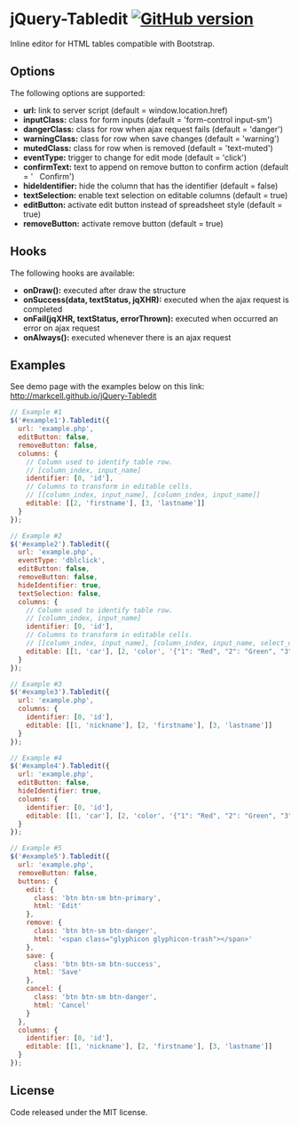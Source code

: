 # jQuery-Tabledit [![GitHub version](https://badge.fury.io/gh/markcell%2FjQuery-Tabledit.svg)](http://badge.fury.io/gh/markcell%2FjQuery-Tabledit)
Inline editor for HTML tables compatible with Bootstrap.

## Options
The following options are supported:
* __url:__ link to server script (default = window.location.href)
* __inputClass:__ class for form inputs (default = 'form-control input-sm')
* __dangerClass:__ class for row when ajax request fails (default = 'danger')
* __warningClass:__ class for row when save changes (default = 'warning')
* __mutedClass:__ class for row when is removed (default = 'text-muted')
* __eventType:__ trigger to change for edit mode (default = 'click')
* __confirmText:__ text to append on remove button to confirm action (default = ' &nbsp; Confirm')
* __hideIdentifier:__ hide the column that has the identifier (default = false)
* __textSelection:__ enable text selection on editable columns (default = true)
* __editButton:__ activate edit button instead of spreadsheet style (default = true)
* __removeButton:__ activate remove button (default = true)

## Hooks
The following hooks are available:
* __onDraw():__ executed after draw the structure
* __onSuccess(data, textStatus, jqXHR):__ executed when the ajax request is completed
* __onFail(jqXHR, textStatus, errorThrown):__ executed when occurred an error on ajax request
* __onAlways():__ executed whenever there is an ajax request

## Examples
See demo page with the examples below on this link:
http://markcell.github.io/jQuery-Tabledit

```js
// Example #1
$('#example1').Tabledit({
  url: 'example.php',
  editButton: false,
  removeButton: false,
  columns: {
    // Column used to identify table row. 
    // [column_index, input_name]
    identifier: [0, 'id'],
    // Columns to transform in editable cells.
    // [[column_index, input_name], [column_index, input_name]]
    editable: [[2, 'firstname'], [3, 'lastname']]
  }
});
```

```js
// Example #2
$('#example2').Tabledit({
  url: 'example.php',
  eventType: 'dblclick',
  editButton: false,
  removeButton: false,
  hideIdentifier: true,
  textSelection: false,
  columns: {
    // Column used to identify table row.
    // [column_index, input_name]
    identifier: [0, 'id'],
    // Columns to transform in editable cells.
    // [[column_index, input_name], [column_index, input_name, select_options]]
    editable: [[1, 'car'], [2, 'color', '{"1": "Red", "2": "Green", "3": "Blue"}']]
  }
});
```

```js
// Example #3
$('#example3').Tabledit({
  url: 'example.php',
  columns: {
    identifier: [0, 'id'],
    editable: [[1, 'nickname'], [2, 'firstname'], [3, 'lastname']]
  }
});
```

```js
// Example #4
$('#example4').Tabledit({
  url: 'example.php',
  editButton: false,
  hideIdentifier: true,
  columns: {
    identifier: [0, 'id'],
    editable: [[1, 'car'], [2, 'color', '{"1": "Red", "2": "Green", "3": "Blue"}']]
  }
});
```

```js
// Example #5
$('#example5').Tabledit({
  url: 'example.php',
  removeButton: false,
  buttons: {
    edit: {
      class: 'btn btn-sm btn-primary',
      html: 'Edit'
    },
    remove: {
      class: 'btn btn-sm btn-danger',
      html: '<span class="glyphicon glyphicon-trash"></span>'
    },
    save: {
      class: 'btn btn-sm btn-success',
      html: 'Save'
    },
    cancel: {
      class: 'btn btn-sm btn-danger',
      html: 'Cancel'
    }
  },
  columns: {
    identifier: [0, 'id'],
    editable: [[1, 'nickname'], [2, 'firstname'], [3, 'lastname']]
  }
});
```

## License
Code released under the MIT license.
